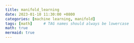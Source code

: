 ```yaml
---
title: manifold_learning
date: 2023-01-10 11:30:00 +0800
categories: [machine learning, manifold]
tags: [math]     # TAG names should always be lowercase
math: true
mermaid: true
---
```

